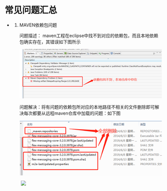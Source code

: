 # 常见问题汇总

* 1. MAVEN依赖包问题

     问题描述： maven工程在eclipse中找不到对应的依赖包，而且本地依赖包确实存在，其错误如下图所示

     ![](<https://github.com/ajliualiyun/work-note/blob/master/maven/pic/question01.bmp>)

     问题解决：将有问题的依赖包所对应的本地路径不相关的文件删除即可解决每次都要从远程maven仓库中加载的问题：如下图

     ![](<https://github.com/ajliualiyun/work-note/blob/master/maven/pic/question02.bmp>)

     ​	![](<https://github.com/ajliualiyun/work-note/blob/master/maven/pic/question03.bmp>)


